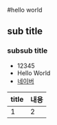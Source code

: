#hello world
## sub title
### subsub title
* 12345
* Hello World
* [네이버](http://www.naver.com)

|title|내용|
|-----|----|
|1|2|